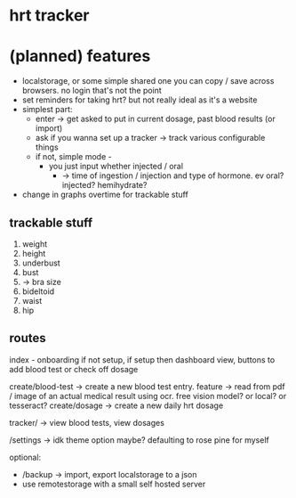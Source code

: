 # hrt tracker
# (planned) features
* localstorage, or some simple shared one you can copy / save across browsers. no login that's not the point
* set reminders for taking hrt? but not really ideal as it's a website
* simplest part:
	* enter → get asked to put in current dosage, past blood results (or import)
	* ask if you wanna set up a tracker → track various configurable things
	* if not, simple mode -
		* you just input whether injected / oral
			* → time of ingestion / injection and type of hormone. ev oral? injected? hemihydrate?
* change in graphs overtime for trackable stuff

## trackable stuff
1. weight
2. height
4. underbust
5. bust
6. → bra size
7. bideltoid
8. waist
9. hip


## routes
index - onboarding if not setup, if setup then dashboard view, buttons to add blood test or check off dosage

create/blood-test → create a new blood test entry. feature → read from pdf / image of an actual medical result using ocr. free vision model? or local? or tesseract?
create/dosage → create a new daily hrt dosage

tracker/ → view blood tests, view dosages

/settings → idk theme option maybe? defaulting to rose pine for myself

optional:
* /backup → import, export localstorage to a json
* use remotestorage with a small self hosted server

